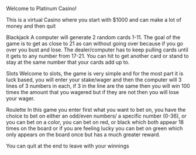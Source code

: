 Welcome to Platinum Casino!

This is a virtual Casino where you start with $1000 and can make a lot of money and then quit

Blackjack
A computer will generate 2 random cards 1-11. The goal of the game is to get as close to 21 as can without going over because if you go over you bust and lose. The dealer/computer has to keep pulling cards until it gets to any number from 17-21. You can hit to get another card or stand to stay at the same number that your cards add up to.

Slots
Welcome to slots, the game is very simple and for the most part it is luck based, you will enter your stake/wager and then the computer will 3 lines of 3 numbers in each, if 3 in the line are the same then you will win 100 times the amount that you wagered but if they are not then you will lose your wager.

Roulette
In this game you enter first what you want to bet on, you have the choice to bet on either an odd/even numbers/ a specific number (0-36), or you can bet on a color, you can bet on red, or black which both appear 18 times on the board or if you are feeling lucky you can bet on green which only appears on the board once but has a much greater reward.

You can quit at the end to leave with your winnings
